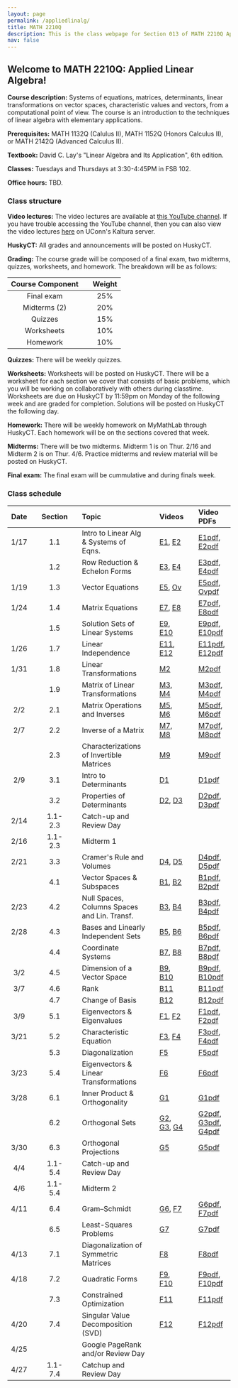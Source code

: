```yaml
---
layout: page
permalink: /appliedlinalg/
title: MATH 2210Q
description: This is the class webpage for Section 013 of MATH 2210Q Applied Linear Algebra at UConn.  
nav: false
---
```


## Welcome to MATH 2210Q: Applied Linear Algebra! 

**Course description:** Systems of equations, matrices, determinants, linear transformations on vector spaces, characteristic values and vectors, from a computational point of view. The course is an introduction to the techniques of linear algebra with elementary applications.

**Prerequisites:** MATH 1132Q (Calulus II), MATH 1152Q (Honors Calculus II), or MATH 2142Q (Advanced Calculus II).

**Textbook:** David C. Lay's "Linear Algebra and Its Application", 6th edition. 

**Classes:** Tuesdays and Thursdays at 3:30-4:45PM in FSB 102.

**Office hours:** TBD.


### Class structure


**Video lectures:** The video lectures are available at [this YouTube channel](https://www.youtube.com/channel/UCJgq70ZWtrVIwHEDYdj-kdg/playlists). If you have trouble accessing the YouTube channel, then you can also view the video lectures [here](https://kaltura.uconn.edu/channel/Math%2B2210Q/168885461) on UConn's Kaltura server. 

**HuskyCT:** All grades and announcements will be posted on HuskyCT.  

**Grading:** The course grade will be composed of a final exam, two midterms, quizzes, worksheets, and homework. The breakdown will be as follows: 

| Course Component |       | Weight    | 
| :----:           | :---: |  :----:   |   
| Final exam       |       |  25%      | 
| Midterms (2)     |       |  20%      | 
| Quizzes          |       |  15%      |
| Worksheets       |       |  10%      |  
| Homework         |       |  10%      |



**Quizzes:** There will be weekly quizzes. 

**Worksheets:** Worksheets will be posted on HuskyCT. There will be a worksheet for each section we cover that consists of basic problems, which you will be working on collaboratively with others during classtime. Worksheets are due on HuskyCT by 11:59pm on Monday of the following week and are graded for completion. Solutions will be posted on HuskyCT the following day. 

**Homework:** There will be weekly homework on MyMathLab through HuskyCT. Each homework will be on the sections covered that week. 

**Midterms:** There will be two midterms. Midterm 1 is on Thur. 2/16 and Midterm 2 is on Thur. 4/6. Practice midterms and review material will be posted on HuskyCT. 

**Final exam:** The final exam will be cummulative and during finals week. 



### Class schedule

| Date  |      | Section |      | Topic                                       |      | Videos   |      | Video PDFs         |
| :---: | :--: | :---:   | :--: | :---                                        | :--: | :---     | :--: |  :---              |
| 1/17  |      |  1.1    |      |  Intro to Linear Alg & Systems of Eqns.     |      | [E1](https://www.youtube.com/watch?v=0PloaPk86H0&list=PLCyMqkq53VeSogd_0OQtljaVxBtZ0xAC2&index=2), [E2](https://www.youtube.com/watch?v=7QvN1bIMSZQ&list=PLCyMqkq53VeSogd_0OQtljaVxBtZ0xAC2&index=2)   |      | [E1pdf](http://www2.math.uconn.edu/~troby/VLpdfs/E1SysLinEqn.pdf), [E2pdf](http://www2.math.uconn.edu/~troby/VLpdfs/E2SolvLinSys.pdf)       |
|       |      |  1.2    |      |  Row Reduction & Echelon Forms              |      | [E3](https://www.youtube.com/watch?v=S_-cHRG0qeA&list=PLCyMqkq53VeSogd_0OQtljaVxBtZ0xAC2&index=4), [E4](https://www.youtube.com/watch?v=qP2bNBSMWF4&list=PLCyMqkq53VeSogd_0OQtljaVxBtZ0xAC2&index=4)   |      | [E3pdf](http://www2.math.uconn.edu/~troby/VLpdfs/E3echelonForm.pdf), [E4pdf](http://www2.math.uconn.edu/~troby/VLpdfs/E4reducedEF.pdf)       |
| 1/19  |      |  1.3    |      |  Vector Equations                           |      | [E5](https://www.youtube.com/watch?v=Bj6HJ2qDrO4&list=PLCyMqkq53VeSogd_0OQtljaVxBtZ0xAC2&index=5), [Ov](https://www.youtube.com/watch?v=QX1tfnX6-Eg&list=PLCyMqkq53VeSogd_0OQtljaVxBtZ0xAC2&index=1&t=2s)   |      | [E5pdf](http://www2.math.uconn.edu/~troby/VLpdfs/E5vecsLinComb.pdf), [Ovpdf](http://www2.math.uconn.edu/~troby/VLpdfs/overviewSp17.pdf)       |
| 1/24  |      |  1.4    |      |  Matrix Equations                           |      | [E7](https://www.youtube.com/watch?v=bTGS_T3DWGI&list=PLCyMqkq53VeSogd_0OQtljaVxBtZ0xAC2&index=6), [E8](https://www.youtube.com/watch?v=mTuv_veJYmE&list=PLCyMqkq53VeSogd_0OQtljaVxBtZ0xAC2&index=7)   |      | [E7pdf](http://www2.math.uconn.edu/~troby/VLpdfs/E7matrixVecEqns.pdf), [E8pdf](http://www2.math.uconn.edu/~troby/VLpdfs/E8mxEqnSpanSets.pdf)       |
|       |      |  1.5    |      |  Solution Sets of Linear Systems            |      | [E9](https://www.youtube.com/watch?v=odtIy_u1moA&list=PLCyMqkq53VeSogd_0OQtljaVxBtZ0xAC2&index=8), [E10](https://www.youtube.com/watch?v=l8pHK63xnPk&list=PLCyMqkq53VeSogd_0OQtljaVxBtZ0xAC2&index=9)  |      | [E9pdf](http://www2.math.uconn.edu/~troby/VLpdfs/E9solvHomogSys.pdf), [E10pdf](http://www2.math.uconn.edu/~troby/VLpdfs/E10solvGenSys.pdf)      |
| 1/26  |      |  1.7    |      |  Linear Independence                        |      | [E11](https://www.youtube.com/watch?v=erjhxHnbglc&list=PLCyMqkq53VeSogd_0OQtljaVxBtZ0xAC2&index=10), [E12](https://www.youtube.com/watch?v=53Qyto-tKUU&list=PLCyMqkq53VeSogd_0OQtljaVxBtZ0xAC2&index=11) |      | [E11pdf](http://www2.math.uconn.edu/~troby/VLpdfs/E11LinIndep.pdf), [E12pdf](http://www2.math.uconn.edu/~troby/VLpdfs/E12LinIndep2.pdf)     | 
| 1/31  |      |  1.8    |      |  Linear Transformations                     |      | [M2](https://www.youtube.com/watch?v=W1OMSpcEFds&list=PLCyMqkq53VeSK_cXrAN-vwu2OWdl17shW&index=1)       |      | [M2pdf](http://www2.math.uconn.edu/~troby/VLpdfs/M2LinTRansf.pdf)              |
|       |      |  1.9    |      |  Matrix of Linear Transformations           |      | [M3](https://www.youtube.com/watch?v=2KyK3WVqonA&list=PLCyMqkq53VeSK_cXrAN-vwu2OWdl17shW&index=3), [M4](https://www.youtube.com/watch?v=twJQxX7tqq0&list=PLCyMqkq53VeSK_cXrAN-vwu2OWdl17shW&index=5)   |      | [M3pdf](http://www2.math.uconn.edu/~troby/VLpdfs/M3LinTransf2Thy.pdf), [M4pdf](http://www2.math.uconn.edu/~troby/VLpdfs/M4LinTRansfPractice.pdf)       |
| 2/2   |      |  2.1    |      |  Matrix Operations and Inverses             |      | [M5](https://www.youtube.com/watch?v=x3N59NF4p6U&list=PLCyMqkq53VeSK_cXrAN-vwu2OWdl17shW&index=4), [M6](https://www.youtube.com/watch?v=a2JexxDn12o&list=PLCyMqkq53VeSK_cXrAN-vwu2OWdl17shW&index=5)   |      | [M5pdf](http://www2.math.uconn.edu/~troby/VLpdfs/M5mxOps.pdf), [M6pdf](http://www2.math.uconn.edu/~troby/VLpdfs/M6mxOps2.pdf)       |
| 2/7   |      |  2.2    |      |  Inverse of a Matrix                        |      | [M7](https://www.youtube.com/watch?v=K76XsB14lSA&list=PLCyMqkq53VeSK_cXrAN-vwu2OWdl17shW&index=6), [M8](https://www.youtube.com/watch?v=6b0EX-2UWn4&list=PLCyMqkq53VeSK_cXrAN-vwu2OWdl17shW&index=7)   |      | [M7pdf](http://www2.math.uconn.edu/~troby/VLpdfs/M7mxInversesDefEg.pdf), [M8pdf](http://www2.math.uconn.edu/~troby/VLpdfs/M8mxInvAlgElem.pdf)       |
|       |      |  2.3    |      |  Characterizations of Invertible Matrices   |      | [M9](https://www.youtube.com/watch?v=92-HVreKnWI&list=PLCyMqkq53VeSK_cXrAN-vwu2OWdl17shW&index=8)       |      | [M9pdf](http://www2.math.uconn.edu/~troby/VLpdfs/M9invertibleMxThm.pdf)              |
| 2/9   |      |  3.1    |      |  Intro to Determinants                      |      | [D1](https://www.youtube.com/watch?v=l6rACB8Vvc4&list=PLCyMqkq53VeSk8M3Y6ybj8UvZwld__6a6&index=1)       |      | [D1pdf](http://www2.math.uconn.edu/~troby/VLpdfs/D1introDet.pdf)              |
|       |      |  3.2    |      |  Properties of Determinants                 |      | [D2](https://www.youtube.com/watch?v=-V5sDyvHBh4&list=PLCyMqkq53VeSk8M3Y6ybj8UvZwld__6a6&index=2), [D3](https://www.youtube.com/watch?v=Vq9dnevRyto&list=PLCyMqkq53VeSk8M3Y6ybj8UvZwld__6a6&index=3)   |      | [D2pdf](http://www2.math.uconn.edu/~troby/VLpdfs/D2detRowOps.pdf), [D3pdf](http://www2.math.uconn.edu/~troby/VLpdfs/D3detColProd.pdf)       |
| 2/14  |      | 1.1-2.3 |      |  Catch-up and Review Day                    |      |          |      |                    |
| 2/16  |      | 1.1-2.3 |      |  Midterm 1                                  |      |          |      |                    |
| 2/21  |      |  3.3    |      |  Cramer's Rule and Volumes                  |      | [D4](https://www.youtube.com/watch?v=sRLwoK4cdNY&list=PLCyMqkq53VeSk8M3Y6ybj8UvZwld__6a6&index=5), [D5](https://www.youtube.com/watch?v=3ndVGb1jFws&list=PLCyMqkq53VeSk8M3Y6ybj8UvZwld__6a6&index=6)   |      | [D4pdf](http://www2.math.uconn.edu/~troby/VLpdfs/d4cramers.pdf), [D5pdf](http://www2.math.uconn.edu/~troby/VLpdfs/D5volume.pdf)       |
|       |      |  4.1    |      |  Vector Spaces & Subspaces                  |      | [B1](https://www.youtube.com/watch?v=QWslTQLnx7Q&list=PLCyMqkq53VeRqffrKcrCVGXd5yxY1I7si&index=2), [B2](https://www.youtube.com/watch?v=M7MqpKdRPpQ&list=PLCyMqkq53VeRqffrKcrCVGXd5yxY1I7si&index=3)   |      | [B1pdf](http://www2.math.uconn.edu/~troby/VLpdfs/B1vecSpaces.pdf), [B2pdf](http://www2.math.uconn.edu/~troby/VLpdfs/B2vecSubspaces.pdf)       |
| 2/23  |      |  4.2    |      | Null Spaces, Columns Spaces and Lin. Transf.|      | [B3](https://www.youtube.com/watch?v=19h4_43QLvU&list=PLCyMqkq53VeRqffrKcrCVGXd5yxY1I7si&index=4), [B4](https://www.youtube.com/watch?v=lPAyQbiN9o8&list=PLCyMqkq53VeRqffrKcrCVGXd5yxY1I7si&index=5)   |      | [B3pdf](http://www2.math.uconn.edu/~troby/VLpdfs/B3nullspace.pdf), [B4pdf](http://www2.math.uconn.edu/~troby/VLpdfs/B4colSpace.pdf)       |
| 2/28  |      |  4.3    |      |  Bases and Linearly Independent Sets        |      | [B5](https://www.youtube.com/watch?v=Eu6p0y_XZfw&list=PLCyMqkq53VeRqffrKcrCVGXd5yxY1I7si&index=6), [B6](https://www.youtube.com/watch?v=CBo9b1eYDts&list=PLCyMqkq53VeRqffrKcrCVGXd5yxY1I7si&index=7)   |      | [B5pdf](http://www2.math.uconn.edu/~troby/VLpdfs/B5bases.pdf), [B6pdf](http://www2.math.uconn.edu/~troby/VLpdfs/B6basesNulCol.pdf)       |
|       |      |  4.4    |      |  Coordinate Systems                         |      | [B7](https://www.youtube.com/watch?v=3EJu1YBlb0w&list=PLCyMqkq53VeRqffrKcrCVGXd5yxY1I7si&index=8), [B8](https://www.youtube.com/watch?v=x4HZhHPyVkQ&list=PLCyMqkq53VeRqffrKcrCVGXd5yxY1I7si&index=9)   |      | [B7pdf](http://www2.math.uconn.edu/~troby/VLpdfs/B7coordinates.pdf), [B8pdf](http://www2.math.uconn.edu/~troby/VLpdfs/B8coordIsom.pdf)       |
| 3/2   |      |  4.5    |      |  Dimension of a Vector Space                |      | [B9](https://www.youtube.com/watch?v=ox0gP-GGgwo&list=PLCyMqkq53VeRqffrKcrCVGXd5yxY1I7si&index=10), [B10](https://www.youtube.com/watch?v=dS_VWdgRDko&list=PLCyMqkq53VeRqffrKcrCVGXd5yxY1I7si&index=11)  |      | [B9pdf](http://www2.math.uconn.edu/~troby/VLpdfs/B9dimVS.pdf), [B10pdf](http://www2.math.uconn.edu/~troby/VLpdfs/B10dimSubspaces.pdf)      |
| 3/7   |      |  4.6    |      |  Rank                                       |      | [B11](https://www.youtube.com/watch?v=ZwUVZzQpUdA&list=PLCyMqkq53VeRqffrKcrCVGXd5yxY1I7si&index=12)      |      | [B11pdf](http://www2.math.uconn.edu/~troby/VLpdfs/B11rank.pdf)             |
|       |      |  4.7    |      |  Change of Basis                            |      | [B12](https://www.youtube.com/watch?v=5F_MxsmEfdA&list=PLCyMqkq53VeRqffrKcrCVGXd5yxY1I7si&index=13)      |      | [B12pdf](http://www2.math.uconn.edu/~troby/VLpdfs/B12ChangeBasis.pdf)             |
| 3/9   |      |  5.1    |      |  Eigenvectors & Eigenvalues                 |      | [F1](https://www.youtube.com/watch?v=Q3eFAtHltVg&list=PLCyMqkq53VeQASKy7SDbZcv7TdIPkirS3&index=2), [F2](https://www.youtube.com/watch?v=LiRpubaX3ho&list=PLCyMqkq53VeQASKy7SDbZcv7TdIPkirS3&index=3)   |      | [F1pdf](http://www2.math.uconn.edu/~troby/VLpdfs/F1eigen.pdf), [F2pdf](http://www2.math.uconn.edu/~troby/VLpdfs/F2GeomEigen.pdf)       |
| 3/21  |      |  5.2    |      |  Characteristic Equation                    |      | [F3](https://www.youtube.com/watch?v=ha0TCLagbDg&list=PLCyMqkq53VeQASKy7SDbZcv7TdIPkirS3&index=4), [F4](https://www.youtube.com/watch?v=VThOcK0aSBY&list=PLCyMqkq53VeQASKy7SDbZcv7TdIPkirS3&index=4)   |      | [F3pdf](http://www2.math.uconn.edu/~troby/VLpdfs/F3charEqn.pdf), [F4pdf](http://www2.math.uconn.edu/~troby/VLpdfs/F4Similarity.pdf)       |
|       |      |  5.3    |      |  Diagonalization                            |      | [F5](https://www.youtube.com/watch?v=iE8K8_nW0QA&list=PLCyMqkq53VeQASKy7SDbZcv7TdIPkirS3&index=6)       |      | [F5pdf](http://www2.math.uconn.edu/~troby/VLpdfs/F5diagonalization.pdf)              |
| 3/23  |      |  5.4    |      |  Eigenvectors & Linear Transformations      |      | [F6](https://www.youtube.com/watch?v=BrbNB-C8Dkg&list=PLCyMqkq53VeQASKy7SDbZcv7TdIPkirS3&index=7)       |      | [F6pdf](http://www2.math.uconn.edu/~troby/VLpdfs/F6factoringLinTrans.pdf)              |
| 3/28  |      |  6.1    |      |  Inner Product & Orthogonality              |      | [G1](https://www.youtube.com/watch?v=858cSuHqF-Q&list=PLCyMqkq53VeS6MIHlurpODcSBk2-acbLv&index=2)       |      | [G1pdf](http://www2.math.uconn.edu/~troby/VLpdfs/G1innerProd.pdf)              |
|       |      |  6.2    |      |  Orthogonal Sets                            |      |[G2](https://www.youtube.com/watch?v=-LCwaKaId98&list=PLCyMqkq53VeS6MIHlurpODcSBk2-acbLv&index=3), [G3](https://www.youtube.com/watch?v=75Ap97hzA8s&list=PLCyMqkq53VeS6MIHlurpODcSBk2-acbLv&index=4), [G4](https://www.youtube.com/watch?v=Gkt8nZxrycQ&list=PLCyMqkq53VeS6MIHlurpODcSBk2-acbLv&index=5)|      | [G2pdf](http://www2.math.uconn.edu/~troby/VLpdfs/G2orthoSetsSpaces.pdf), [G3pdf](http://www2.math.uconn.edu/~troby/VLpdfs/G3orthonormality.pdf), [G4pdf](http://www2.math.uconn.edu/~troby/VLpdfs/G4orthoProj.pdf)|
| 3/30  |      |  6.3    |      |  Orthogonal Projections                     |      | [G5](https://www.youtube.com/watch?v=NFyCJGtqDpA&list=PLCyMqkq53VeS6MIHlurpODcSBk2-acbLv&index=6)       |      | [G5pdf](http://www2.math.uconn.edu/~troby/VLpdfs/G5projApprox.pdf)              |
| 4/4   |      | 1.1-5.4 |      |  Catch-up and Review Day                    |      |          |      |                    |
| 4/6   |      | 1.1-5.4 |      |  Midterm 2                                  |      |          |      |                    |
| 4/11  |      |  6.4    |      |  Gram–Schmidt                               |      | [G6](https://www.youtube.com/watch?v=O3pz0nRPlrQ&list=PLCyMqkq53VeS6MIHlurpODcSBk2-acbLv&index=7), [F7](https://www.youtube.com/watch?v=w001lFfdeNs&list=PLCyMqkq53VeS6MIHlurpODcSBk2-acbLv&index=8)   |      | [G6pdf](http://www2.math.uconn.edu/~troby/VLpdfs/G6gramSchmidt.pdf), [F7pdf](http://www2.math.uconn.edu/~troby/VLpdfs/F7qr.pdf)       |
|       |      |  6.5    |      |  Least-Squares Problems                     |      | [G7](https://www.youtube.com/watch?v=EqyUVWg-nVg&list=PLCyMqkq53VeS6MIHlurpODcSBk2-acbLv&index=8)       |      | [G7pdf](http://www2.math.uconn.edu/~troby/VLpdfs/G7leastSquares.pdf)              |
| 4/13  |      |  7.1    |      |  Diagonalization of Symmetric Matrices      |      | [F8](https://www.youtube.com/watch?v=kkKyIPgN1Yc&list=PLCyMqkq53VeQVdULZlrM0gcectoBJMNYz&index=2)       |      | [F8pdf](http://www2.math.uconn.edu/~troby/VLpdfs/F8diagSymmMxs.pdf)              |
| 4/18  |      |  7.2    |      |  Quadratic Forms                            |      | [F9](https://www.youtube.com/watch?v=JabOq1XZi9c&list=PLCyMqkq53VeQVdULZlrM0gcectoBJMNYz&index=3), [F10](https://www.youtube.com/watch?v=0rR3BwFId0w&list=PLCyMqkq53VeQVdULZlrM0gcectoBJMNYz&index=4)  |      | [F9pdf](http://www2.math.uconn.edu/~troby/VLpdfs/F9quadForms.pdf), [F10pdf](http://www2.math.uconn.edu/~troby/VLpdfs/F10classifyingQF.pdf)      |
|       |      |  7.3    |      |  Constrained Optimization                   |      | [F11](https://www.youtube.com/watch?v=nGT_FtYuZEU&list=PLCyMqkq53VeQVdULZlrM0gcectoBJMNYz&index=5)      |      | [F11pdf](http://www2.math.uconn.edu/~troby/VLpdfs/F11ConstrOptQF.pdf)             |
| 4/20  |      |  7.4    |      |  Singular Value Decomposition (SVD)         |      | [F12](https://www.youtube.com/watch?v=PMYaXYsGyfw&list=PLCyMqkq53VeQVdULZlrM0gcectoBJMNYz&index=6)      |      | [F12pdf](http://www2.math.uconn.edu/~troby/VLpdfs/F12svdA.pdf)             |
| 4/25  |      |         |      |  Google PageRank and/or Review Day          |      |          |      |                    |
| 4/27  |      | 1.1-7.4 |      |  Catchup and Review Day                     |      |          |      |                    |



<!-- 

Quizzes will be weekly (2 random homework problems)

Homework will be about 10 problems per week on MyMathLab (3-4 per section we cover that week)

I will do a mostly flipped classroom style. A little bit of lecture plus problem solving session/working on worksheets. 
I will do more lecture on the days we are covering harder sections. 

-->
